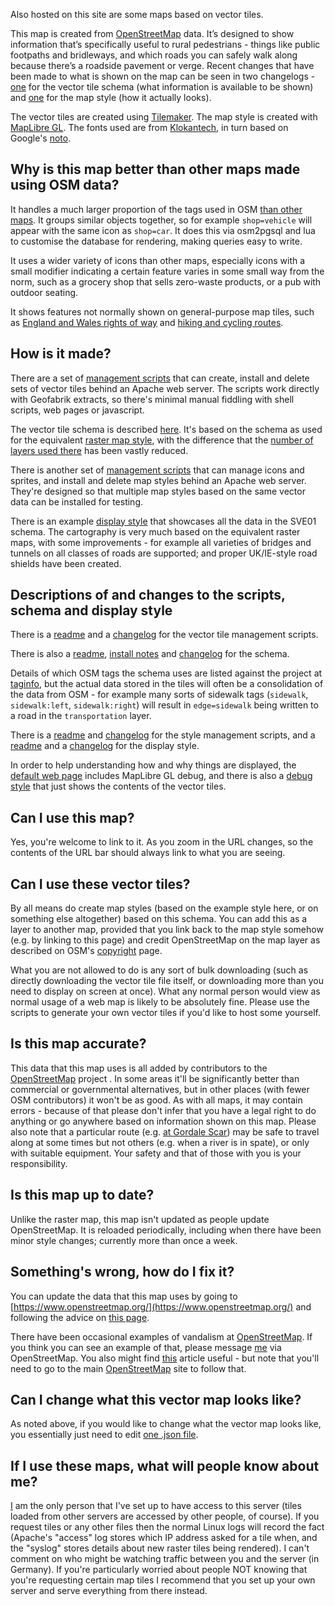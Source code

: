 Also hosted on this site are some maps based on vector tiles.

This map is created from [OpenStreetMap](https://www.openstreetmap.org/about) data. It’s designed to show information that’s specifically useful to rural pedestrians - things like public footpaths and bridleways, and which roads you can safely walk along because there’s a roadside pavement or verge. Recent changes that have been made to what is shown on the map can be seen in two changelogs - [one](../../maps/map/changelog_sve01.html) for the vector tile schema (what information is available to be shown) and [one](../../maps/map/changelog_svwd01.html) for the map style (how it actually looks).

The vector tiles are created using [Tilemaker](https://tilemaker.org/).  The map style is created with [MapLibre GL](https://maplibre.org/maplibre-gl-js/docs/).  The fonts used are from [Klokantech](https://github.com/klokantech/klokantech-gl-fonts), in turn based on Google's [noto](https://fonts.google.com/noto).

## Why is this map better than other maps made using OSM data?

It handles a much larger proportion of the tags used in OSM [than other maps](https://taginfo.openstreetmap.org/projects).  It groups similar objects together, so for example `shop=vehicle` will appear with the same icon as `shop=car`.  It does this via osm2pgsql and lua to customise the database for rendering, making queries easy to write.

It uses a wider variety of icons than other maps, especially icons with a small modifier indicating a certain feature varies in some small way from the norm, such as a grocery shop that sells zero-waste products, or a pub with outdoor seating.

It shows features not normally shown on general-purpose map tiles, such as [England and Wales rights of way](https://map.atownsend.org.uk/vector/#16.91/51.59978/-0.862324) and [hiking and cycling routes](https://map.atownsend.org.uk/vector/#16.39/53.735085/-2.038727).

## How is it made?

There are a set of [management scripts](https://github.com/SomeoneElseOSM/SomeoneElse-vector-extract/blob/main/README.md) that can create, install and delete sets of vector tiles behind an Apache web server.  The scripts work directly with Geofabrik extracts, so there's minimal manual fiddling with shell scripts, web pages or javascript.

The vector tile schema is described [here](https://github.com/SomeoneElseOSM/SomeoneElse-vector-extract/blob/main/resources/README_sve01.md).  It's based on the schema as used for the equivalent [raster map style](https://github.com/SomeoneElseOSM/SomeoneElse-style), with the difference that the [number of layers used there](https://github.com/SomeoneElseOSM/openstreetmap-carto-AJT/blob/master/project.mml) has been vastly reduced.

There is another set of [management scripts](https://github.com/SomeoneElseOSM/SomeoneElse-vector-web-display/blob/main/README.md) that can manage icons and sprites, and install and delete map styles behind an Apache web server.  They're designed so that multiple map styles based on the same vector data can be installed for testing.

There is an example [display style](https://github.com/SomeoneElseOSM/SomeoneElse-vector-web-display/blob/main/resources/README_svwd01.md) that showcases all the data in the SVE01 schema.  The cartography is very much based on the equivalent raster maps, with some improvements - for example all varieties of bridges and tunnels on all classes of roads are supported; and proper UK/IE-style road shields have been created.

## Descriptions of and changes to the scripts, schema and display style

There is a [readme](https://github.com/SomeoneElseOSM/SomeoneElse-vector-extract/blob/main/README.md) and a [changelog](https://github.com/SomeoneElseOSM/SomeoneElse-vector-extract/blob/main/changelog.md) for the vector tile management scripts.

There is also a [readme](https://github.com/SomeoneElseOSM/SomeoneElse-vector-extract/blob/main/resources/README_sve01.md), [install notes](https://github.com/SomeoneElseOSM/SomeoneElse-vector-extract/blob/main/resources/INSTALL_sve01.md) and [changelog](https://github.com/SomeoneElseOSM/SomeoneElse-vector-extract/blob/main/resources/changelog_sve01.md) for the schema.

Details of which OSM tags the schema uses are listed against the project at [taginfo](https://taginfo.openstreetmap.org/projects/someoneelse_vector_sve01#tags), but the actual data stored in the tiles will often be a consolidation of the data from OSM - for example many sorts of sidewalk tags (`sidewalk`, `sidewalk:left`, `sidewalk:right`) will result in `edge=sidewalk` being written to a road in the `transportation` layer.

There is a [readme](https://github.com/SomeoneElseOSM/SomeoneElse-vector-web-display/blob/main/README.md) and [changelog](https://github.com/SomeoneElseOSM/SomeoneElse-vector-web-display/blob/main/changelog.md) for the style management scripts, and a [readme](https://github.com/SomeoneElseOSM/SomeoneElse-vector-web-display/blob/main/resources/README_svwd01.md) and a [changelog](https://github.com/SomeoneElseOSM/SomeoneElse-vector-web-display/blob/main/resources/changelog_svwd01.md) for the display style.

In order to help understanding how and why things are displayed, the [default web page](https://github.com/SomeoneElseOSM/SomeoneElse-vector-web-display/blob/main/resources/svwd01_index.html) includes MapLibre GL debug, and there is also a [debug style](https://github.com/SomeoneElseOSM/SomeoneElse-vector-web-display/blob/main/resources/svwd04_style.json) that just shows the contents of the vector tiles.

## Can I use this map?

Yes, you're welcome to link to it.  As you zoom in the URL changes, so the contents of the URL bar should always link to what you are seeing.

## Can I use these vector tiles?

By all means do create map styles (based on the example style here, or on something else altogether) based on this schema.  You can add this as a layer to another map, provided that you link back to the map style somehow (e.g. by linking to this page) and credit OpenStreetMap on the map layer as described on OSM's [copyright](https://www.openstreetmap.org/copyright) page.

What you are not allowed to do is any sort of bulk downloading (such as directly downloading the vector tile file itself, or downloading more than you need to display on screen at once).  What any normal person would view as normal usage of a web map is likely to be absolutely fine.  Please use the scripts to generate your own vector tiles if you'd like to host some yourself.

## Is this map accurate?

This data that this map uses is all added by contributors to the [OpenStreetMap](https://www.openstreetmap.org/) project .  In some areas it'll be significantly better than commercial or governmental alternatives, but in other places (with fewer OSM contributors) it won't be as good.  As with all maps, it may contain errors - because of that please don't infer that you have a legal right to do anything or go anywhere based on information shown on this map.  Please also note that a particular route (e.g. [at Gordale Scar](https://map.atownsend.org.uk/vector/#20/54.07259/-2.13081)) may be safe to travel along at some times but not others (e.g. when a river is in spate), or only with suitable equipment.  Your safety and that of those with you is your responsibility.

## Is this map up to date?

Unlike the raster map, this map isn't updated as people update OpenStreetMap.  It is reloaded periodically, including when there have been minor style changes; currently more than once a week.

## Something's wrong, how do I fix it?

You can update the data that this map uses by going to [https://www.openstreetmap.org/](https://www.openstreetmap.org/) and following the advice on [this page](https://www.openstreetmap.org/fixthemap).

There have been occasional examples of vandalism at [OpenStreetMap](https://www.openstreetmap.org/).  If you think you can see an example of that, please message [me](https://www.openstreetmap.org/message/new/SomeoneElse) via OpenStreetMap.  You also might find [this](https://community.openstreetmap.org/t/have-you-spotted-vandalism-on-openstreetmap-org/114684) article useful - but note that you'll need to go to the main [OpenStreetMap](https://www.openstreetmap.org/) site to follow that.

## Can I change what this vector map looks like?

As noted above, if you would like to change what the vector map looks like, you essentially just need to edit [one .json file](https://github.com/SomeoneElseOSM/SomeoneElse-vector-web-display/blob/main/resources/svwd01_style.json).

## If I use these maps, what will people know about me?

[I](https://www.openstreetmap.org/user/SomeoneElse) am the only person that I've set up to have access to this server (tiles loaded from other servers are accessed by other people, of course).  If you request tiles or any other files then the normal Linux logs will record the fact (Apache's "access" log stores which IP address asked for a tile when, and the "syslog" stores details about new raster tiles being rendered).  I can't comment on who might be watching traffic between you and the server (in Germany).  If you're particularly worried about people NOT knowing that you're requesting certain map tiles I recommend that you set up your own server and serve everything from there instead.

